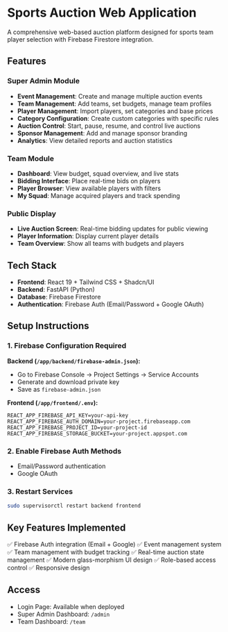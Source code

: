# Sports Auction Web Application

A comprehensive web-based auction platform designed for sports team player selection with Firebase Firestore integration.

## Features

### Super Admin Module
- **Event Management**: Create and manage multiple auction events
- **Team Management**: Add teams, set budgets, manage team profiles
- **Player Management**: Import players, set categories and base prices
- **Category Configuration**: Create custom categories with specific rules
- **Auction Control**: Start, pause, resume, and control live auctions
- **Sponsor Management**: Add and manage sponsor branding
- **Analytics**: View detailed reports and auction statistics

### Team Module
- **Dashboard**: View budget, squad overview, and live stats
- **Bidding Interface**: Place real-time bids on players
- **Player Browser**: View available players with filters
- **My Squad**: Manage acquired players and track spending

### Public Display
- **Live Auction Screen**: Real-time bidding updates for public viewing
- **Player Information**: Display current player details
- **Team Overview**: Show all teams with budgets and players

## Tech Stack
- **Frontend**: React 19 + Tailwind CSS + Shadcn/UI
- **Backend**: FastAPI (Python) 
- **Database**: Firebase Firestore
- **Authentication**: Firebase Auth (Email/Password + Google OAuth)

## Setup Instructions

### 1. Firebase Configuration Required

**Backend (`/app/backend/firebase-admin.json`):**
- Go to Firebase Console → Project Settings → Service Accounts
- Generate and download private key
- Save as `firebase-admin.json`

**Frontend (`/app/frontend/.env`):**
```env
REACT_APP_FIREBASE_API_KEY=your-api-key
REACT_APP_FIREBASE_AUTH_DOMAIN=your-project.firebaseapp.com
REACT_APP_FIREBASE_PROJECT_ID=your-project-id
REACT_APP_FIREBASE_STORAGE_BUCKET=your-project.appspot.com
```

### 2. Enable Firebase Auth Methods
- Email/Password authentication
- Google OAuth

### 3. Restart Services
```bash
sudo supervisorctl restart backend frontend
```

## Key Features Implemented
✅ Firebase Auth integration (Email + Google)
✅ Event management system
✅ Team management with budget tracking
✅ Real-time auction state management
✅ Modern glass-morphism UI design
✅ Role-based access control
✅ Responsive design

## Access
- Login Page: Available when deployed
- Super Admin Dashboard: `/admin`
- Team Dashboard: `/team`
